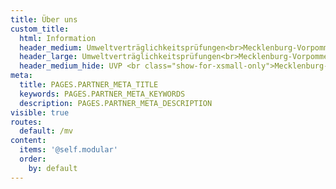 ```yaml
---
title: Über uns
custom_title:
  html: Information
  header_medium: Umweltverträglichkeitsprüfungen<br>Mecklenburg-Vorpommern
  header_large: Umweltverträglichkeitsprüfungen<br>Mecklenburg-Vorpommern
  header_medium_hide: UVP <br class="show-for-xsmall-only">Mecklenburg-Vorpommern
meta:
  title: PAGES.PARTNER_META_TITLE
  keywords: PAGES.PARTNER_META_KEYWORDS
  description: PAGES.PARTNER_META_DESCRIPTION
visible: true
routes:
  default: /mv
content:
  items: '@self.modular'
  order:
    by: default
---
```


